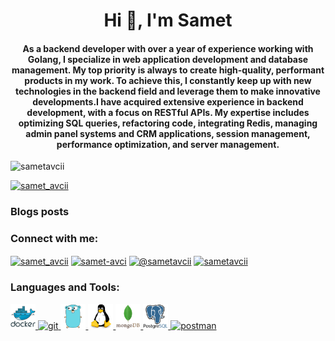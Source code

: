 <h1 align="center">Hi 👋, I'm Samet</h1>
<h4 align="center">
As a backend developer with over a year of experience working with Golang, I specialize in web application development and database management. My top priority is always to create high-quality, performant products in my work. To achieve this, I constantly keep up with new technologies in the backend field and leverage them to make innovative developments.I have acquired extensive experience in backend development, with a focus on RESTful APIs. My expertise includes optimizing SQL queries, refactoring code, integrating Redis, managing admin panel systems and CRM applications, session management, performance optimization, and server management.</h4>

<p align="left"> <img src="https://komarev.com/ghpvc/?username=sametavcii&label=Profile%20views&color=0e75b6&style=flat" alt="sametavcii" /> </p>

<p align="left"> <a href="https://twitter.com/samet_avcii" target="blank"><img src="https://img.shields.io/twitter/follow/samet_avcii?logo=twitter&style=for-the-badge" alt="samet_avcii" /></a> </p>

### Blogs posts
<!-- BLOG-POST-LIST:START -->
<!-- BLOG-POST-LIST:END -->

<h3 align="left">Connect with me:</h3>
<p align="left">
<a href="https://twitter.com/samet_avcii" target="blank"><img align="center" src="https://raw.githubusercontent.com/rahuldkjain/github-profile-readme-generator/master/src/images/icons/Social/twitter.svg" alt="samet_avcii" height="30" width="40" /></a>
<a href="https://linkedin.com/in/samet-avci" target="blank"><img align="center" src="https://raw.githubusercontent.com/rahuldkjain/github-profile-readme-generator/master/src/images/icons/Social/linked-in-alt.svg" alt="samet-avci" height="30" width="40" /></a>
<a href="https://medium.com/@sametavcii" target="blank"><img align="center" src="https://raw.githubusercontent.com/rahuldkjain/github-profile-readme-generator/master/src/images/icons/Social/medium.svg" alt="@sametavcii" height="30" width="40" /></a>
<a href="https://www.hackerrank.com/sametavcii" target="blank"><img align="center" src="https://raw.githubusercontent.com/rahuldkjain/github-profile-readme-generator/master/src/images/icons/Social/hackerrank.svg" alt="sametavcii" height="30" width="40" /></a>
</p>

<h3 align="left">Languages and Tools:</h3>
<p align="left"> <a href="https://www.docker.com/" target="_blank" rel="noreferrer"> <img src="https://raw.githubusercontent.com/devicons/devicon/master/icons/docker/docker-original-wordmark.svg" alt="docker" width="40" height="40"/> </a> <a href="https://git-scm.com/" target="_blank" rel="noreferrer"> <img src="https://www.vectorlogo.zone/logos/git-scm/git-scm-icon.svg" alt="git" width="40" height="40"/> </a> <a href="https://golang.org" target="_blank" rel="noreferrer"> <img src="https://raw.githubusercontent.com/devicons/devicon/master/icons/go/go-original.svg" alt="go" width="40" height="40"/> </a> <a href="https://www.linux.org/" target="_blank" rel="noreferrer"> <img src="https://raw.githubusercontent.com/devicons/devicon/master/icons/linux/linux-original.svg" alt="linux" width="40" height="40"/> </a> <a href="https://www.mongodb.com/" target="_blank" rel="noreferrer"> <img src="https://raw.githubusercontent.com/devicons/devicon/master/icons/mongodb/mongodb-original-wordmark.svg" alt="mongodb" width="40" height="40"/> </a> <a href="https://www.postgresql.org" target="_blank" rel="noreferrer"> <img src="https://raw.githubusercontent.com/devicons/devicon/master/icons/postgresql/postgresql-original-wordmark.svg" alt="postgresql" width="40" height="40"/> </a> <a href="https://postman.com" target="_blank" rel="noreferrer"> <img src="https://www.vectorlogo.zone/logos/getpostman/getpostman-icon.svg" alt="postman" width="40" height="40"/> </a> </p>
